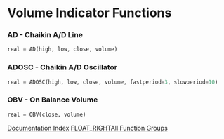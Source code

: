 # Volume Indicator Functions
### AD - Chaikin A/D Line
```python
real = AD(high, low, close, volume)
```

### ADOSC - Chaikin A/D Oscillator
```python
real = ADOSC(high, low, close, volume, fastperiod=3, slowperiod=10)
```

### OBV - On Balance Volume
```python
real = OBV(close, volume)
```


[Documentation Index](../doc_index.html)
[FLOAT_RIGHTAll Function Groups](../funcs.html)
